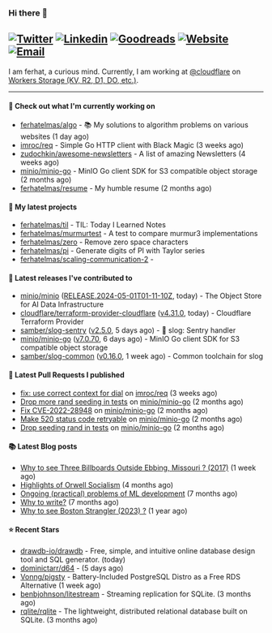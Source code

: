 ### Hi there 👋
[![Twitter](https://img.shields.io/twitter/follow/ferhatelmas_?label=Twitter&style=social)](https://twitter.com/ferhatelmas_)
[![Linkedin](https://img.shields.io/badge/LinkedIn--_.svg?style=social&logo=linkedin)](https://www.linkedin.com/in/ferhatelmas/)
[![Goodreads](https://img.shields.io/badge/goodreads--_.svg?style=social&logo=goodreads)](https://www.goodreads.com/user/show/24238914-ferhat-elmas/)
[![Website](https://img.shields.io/badge/website--_.svg?style=social&logo=rss)](https://ferhatelmas.com/)
[![Email](https://img.shields.io/badge/email--_.svg?logo=Gmail&style=social)](mailto:elmas.ferhat@gmail.com)
-----------

I am ferhat, a curious mind.
Currently, I am working at [@cloudflare](https://github.com/cloudflare) on [Workers Storage (KV, R2, D1, DO, etc.)](https://developers.cloudflare.com/products/?product-group=Storage).







-----------
#### 👷 Check out what I'm currently working on

- [ferhatelmas/algo](https://github.com/ferhatelmas/algo) - :books: My solutions to algorithm problems on various websites (1 day ago)
- [imroc/req](https://github.com/imroc/req) - Simple Go HTTP client with Black Magic (3 weeks ago)
- [zudochkin/awesome-newsletters](https://github.com/zudochkin/awesome-newsletters) - A list of amazing Newsletters (4 weeks ago)
- [minio/minio-go](https://github.com/minio/minio-go) - MinIO Go client SDK for S3 compatible object storage (2 months ago)
- [ferhatelmas/resume](https://github.com/ferhatelmas/resume) - My humble resume (2 months ago)

#### 🌱 My latest projects

- [ferhatelmas/til](https://github.com/ferhatelmas/til) - TIL: Today I Learned Notes
- [ferhatelmas/murmurtest](https://github.com/ferhatelmas/murmurtest) - A test to compare murmur3 implementations
- [ferhatelmas/zero](https://github.com/ferhatelmas/zero) - Remove zero space characters
- [ferhatelmas/pi](https://github.com/ferhatelmas/pi) - Generate digits of PI with Taylor series
- [ferhatelmas/scaling-communication-2](https://github.com/ferhatelmas/scaling-communication-2) - 

#### 🚀 Latest releases I've contributed to

- [minio/minio](https://github.com/minio/minio) ([RELEASE.2024-05-01T01-11-10Z](https://github.com/minio/minio/releases/tag/RELEASE.2024-05-01T01-11-10Z), today) - The Object Store for AI Data Infrastructure
- [cloudflare/terraform-provider-cloudflare](https://github.com/cloudflare/terraform-provider-cloudflare) ([v4.31.0](https://github.com/cloudflare/terraform-provider-cloudflare/releases/tag/v4.31.0), today) - Cloudflare Terraform Provider
- [samber/slog-sentry](https://github.com/samber/slog-sentry) ([v2.5.0](https://github.com/samber/slog-sentry/releases/tag/v2.5.0), 5 days ago) - 🚨 slog: Sentry handler
- [minio/minio-go](https://github.com/minio/minio-go) ([v7.0.70](https://github.com/minio/minio-go/releases/tag/v7.0.70), 6 days ago) - MinIO Go client SDK for S3 compatible object storage
- [samber/slog-common](https://github.com/samber/slog-common) ([v0.16.0](https://github.com/samber/slog-common/releases/tag/v0.16.0), 1 week ago) - Common toolchain for slog

#### 🔨 Latest Pull Requests I published

- [fix: use correct context for dial](https://github.com/imroc/req/pull/341) on [imroc/req](https://github.com/imroc/req) (3 weeks ago)
- [Drop more rand seeding in tests](https://github.com/minio/minio-go/pull/1942) on [minio/minio-go](https://github.com/minio/minio-go) (2 months ago)
- [Fix CVE-2022-28948](https://github.com/minio/minio-go/pull/1938) on [minio/minio-go](https://github.com/minio/minio-go) (2 months ago)
- [Make 520 status code retryable](https://github.com/minio/minio-go/pull/1935) on [minio/minio-go](https://github.com/minio/minio-go) (2 months ago)
- [Drop seeding rand in tests](https://github.com/minio/minio-go/pull/1934) on [minio/minio-go](https://github.com/minio/minio-go) (2 months ago)

#### 📚 Latest Blog posts

- [Why to see Three Billboards Outside Ebbing, Missouri ? (2017)](https://ferhatelmas.com/why-to-see-three-billboards-outside-ebbing-missouri-2017) (1 week ago)
- [Highlights of Orwell Socialism](https://ferhatelmas.com/highlights-of-orwell-socialism) (4 months ago)
- [Ongoing (practical) problems of ML development](https://ferhatelmas.com/ongoing-practical-problems-of-ml-development) (7 months ago)
- [Why to write?](https://ferhatelmas.com/why-to-write) (7 months ago)
- [Why to see Boston Strangler (2023) ?](https://ferhatelmas.com/why-to-see-boston-strangler-2023) (1 year ago)

#### ⭐ Recent Stars

- [drawdb-io/drawdb](https://github.com/drawdb-io/drawdb) - Free, simple, and intuitive online database design tool and SQL generator. (today)
- [dominictarr/d64](https://github.com/dominictarr/d64) -  (5 days ago)
- [Vonng/pigsty](https://github.com/Vonng/pigsty) - Battery-Included PostgreSQL Distro as a Free RDS Alternative (1 week ago)
- [benbjohnson/litestream](https://github.com/benbjohnson/litestream) - Streaming replication for SQLite. (3 months ago)
- [rqlite/rqlite](https://github.com/rqlite/rqlite) - The lightweight, distributed relational database built on SQLite. (3 months ago)
